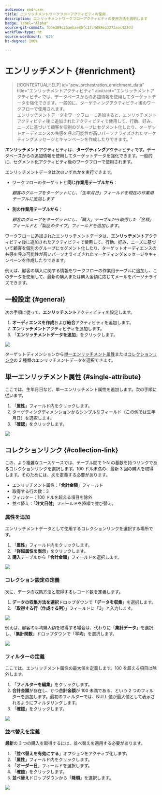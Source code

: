 ```yaml
---
audience: end-user
title: エンリッチメントワークフローアクティビティの使用
description: エンリッチメントワークフローアクティビティの使用方法を説明します
badge: label="Alpha"
source-git-commit: fb6e389c25aebae8bfc17c4d88e33273aac427dd
workflow-type: ht
source-wordcount: '626'
ht-degree: 100%

---
```



# エンリッチメント {#enrichment}

>[!CONTEXTUALHELP]
>id="acw_orchestration_enrichment_data"
>title="エンリッチメントアクティビティ"
>abstract="エンリッチメントアクティビティでは、データベースからの追加情報を使用してターゲットデータを強化できます。一般的に、ターゲティングアクティビティ後のワークフローで使用されます。<br/>エンリッチメントデータをワークフローに追加すると、エンリッチメントアクティビティ後に追加されたアクティビティで使用して、行動、好み、ニーズに基づいて顧客を個別のグループにセグメント化したり、ターゲットオーディエンスの共感を呼ぶ可能性が高いパーソナライズされたマーケティングメッセージとキャンペーンを作成したりできます。"

**エンリッチメント**&#x200B;アクティビティは、**ターゲティング**&#x200B;アクティビティです。データベースからの追加情報を使用してターゲットデータを強化できます。一般的に、セグメント化アクティビティ後のワークフローで使用されます。

エンリッチメントデータは次のいずれかを実行できます。

* ワークフローのターゲットと&#x200B;**同じ作業用テーブルから**：

  *顧客のグループをターゲットにし、「生年月日」フィールドを現在の作業用テーブルに追加します*

* **別の作業用テーブルから**：

  *顧客のグループをターゲットにし、「購入」テーブルから取得した「金額」フィールドと「製品のタイプ」フィールドを追加します*。

ワークフローに追加されたエンリッチメントデータは、**エンリッチメント**&#x200B;アクティビティ後に追加されたアクティビティで使用して、行動、好み、ニーズに基づいて顧客を個別のグループにセグメント化したり、ターゲットオーディエンスの共感を呼ぶ可能性が高いパーソナライズされたマーケティングメッセージやキャンペーンを作成したりできます。

例えば、顧客の購入に関する情報をワークフローの作業用テーブルに追加し、このデータを使用して、最新の購入または購入金額に応じてメールをパーソナライズできます。

## 一般設定 {#general}

次の手順に従って、**エンリッチメント**&#x200B;アクティビティを設定します。

1. **オーディエンスを作成**&#x200B;および&#x200B;**結合**&#x200B;アクティビティを追加します。
1. **エンリッチメント**&#x200B;アクティビティを追加します。
1. 「**エンリッチメントデータを追加**」をクリックします。

![](../assets/workflow-enrichment1.png)

ターゲットディメンションから[単一エンリッチメント属性](#single-attribute)または[コレクションリンク](#collection-link)の 2 種類のエンリッチメントデータを選択できます。

## 単一エンリッチメント属性 {#single-attribute}

ここでは、生年月日など、単一エンリッチメント属性を追加します。次の手順に従います。

1. 「**属性**」フィールド内をクリックします。
1. ターゲティングディメンションからシンプルなフィールド（この例では生年月日）を選択します。
1. 「**確認**」をクリックします。

![](../assets/workflow-enrichment2.png)

## コレクションリンク {#collection-link}

この、より複雑なユースケースでは、テーブル間で 1-N の基数を持つリンクであるコレクションリンクを選択します。100 ドル未満の、最新 3 回の購入を取得します。そのためには、次を定義する必要があります。

* エンリッチメント属性：「**合計金額**」フィールド
* 取得する行の数：3
* フィルター：100 ドルを超える項目を除外
* 並べ替え：「**注文日付**」フィールドを降順で並び替え。

### 属性を追加

エンリッチメントデータとして使用するコレクションリンクを選択する場所です。

1. 「**属性**」フィールド内をクリックします。
1. 「**詳細属性を表示**」をクリックします。
1. **購入**&#x200B;テーブルから「**合計金額**」フィールドを選択します。

![](../assets/workflow-enrichment3.png)

### コレクション設定の定義

次に、データの収集方法と取得するレコード数を定義します。

1. **データの収集方法を選択**&#x200B;ドロップダウンで「**データを収集**」を選択します。
1. 「**取得する行（作成する列）**」フィールドに「3」と入力します。

![](../assets/workflow-enrichment4.png)

例えば、顧客の平均購入額を取得する場合は、代わりに「**集計データ**」を選択し、「**集計関数**」ドロップダウンで「**平均**」を選択します。

![](../assets/workflow-enrichment5.png)

### フィルターの定義

ここでは、エンリッチメント属性の最大値を定義します。100 を超える項目は除外します。

1. 「**フィルターを編集**」をクリックします。
1. **合計金額**&#x200B;が存在し、かつ&#x200B;**合計金額**&#x200B;が 100 未満である、という 2 つのフィルターを追加します。最初のフィルターでは、NULL 値が最大値として表示されるようにフィルタリングします。
1. 「**確認**」をクリックします。

![](../assets/workflow-enrichment6.png)

### 並べ替えを定義

**最新**&#x200B;の 3 つの購入を取得するには、並べ替えを適用する必要があります。

1. 「**並べ替えを有効にする**」オプションをアクティブ化します。
1. 「**属性**」フィールド内をクリックします。
1. 「**オーダー日**」フィールドを選択します。
1. 「**確認**」をクリックします。
1. **並べ替え**&#x200B;ドロップダウンから「**降順**」を選択します。

![](../assets/workflow-enrichment7.png)

<!--

Add other fields
use it in delivery


cardinality between the tables (1-N)
1. select attribute to use as enrichment data

    display advanced fields option
    i button

    note: attributes from the target dimension

1. Select how the data is collected
1. number of records to retrieve if want to retrieve a collection of multiple records
1. Apply filters and build rule

    select an existing filter
    save the filter for reuse
    view results of the filter visually or in code view

1. sort records using an attribute

leverage enrichment data in campaign

where we can use the enrichment data: personalize email, other use cases?

## Example

-->